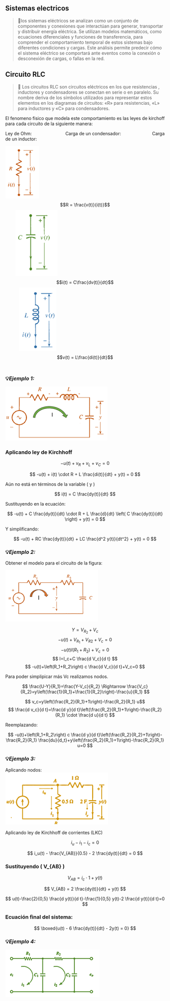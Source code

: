 ## Sistemas electricos
>🔑los sistemas eléctricos se analizan como un conjunto de componentes y conexiones que interactúan para generar, transportar y distribuir energía eléctrica. Se utilizan modelos matemáticos, como ecuaciones diferenciales y funciones de transferencia, para comprender el comportamiento temporal de estos sistemas bajo diferentes condiciones y cargas. Este análisis permite predecir cómo el sistema eléctrico se comportará ante eventos como la conexión o desconexión de cargas, o fallas en la red.

## Circuito RLC
>🔑 Los circuitos RLC son circuitos eléctricos en los que resistencias , inductores y condensadores se conectan en serie o en paralelo. Su nombre deriva de los símbolos utilizados para representar estos elementos en los diagramas de circuitos: «R» para resistencias, «L» para inductores y «C» para condensadores.<br>

El fenomeno fisico que modela este comportamiento es las leyes de kirchoff para cada circuito de la siguiente manera:

Ley de Ohm: &nbsp;&nbsp;&nbsp;&nbsp;&nbsp;&nbsp;&nbsp;&nbsp;&nbsp;&nbsp;&nbsp;&nbsp;&nbsp;&nbsp;&nbsp;&nbsp;&nbsp;&nbsp; &nbsp;&nbsp;&nbsp;&nbsp;&nbsp;&nbsp;
Carga de un condensador:
&nbsp;&nbsp;&nbsp;&nbsp;&nbsp;&nbsp;&nbsp;&nbsp;&nbsp;&nbsp;&nbsp;&nbsp;&nbsp;&nbsp;&nbsp;&nbsp;&nbsp;&nbsp; &nbsp;&nbsp;&nbsp;&nbsp;
Carga de un inductor:

![image](Imagenes/f.png) &nbsp;  $$R = \frac{v(t)}{i(t)}$$
&nbsp;&nbsp;&nbsp;&nbsp;&nbsp;&nbsp;&nbsp; ![image](Imagenes/g.png) &nbsp;  $$i(t) = C\frac{dv(t)}{dt}$$
&nbsp;&nbsp;&nbsp;&nbsp;&nbsp;&nbsp;&nbsp;&nbsp;&nbsp;&nbsp; ![image](Imagenes/h.png) &nbsp;  $$v(t) = L\frac{di(t)}{dt}$$
<br>


### 💡*Ejemplo 1:*

![image](Imagenes/i.png) 

### Aplicando ley de Kirchhoff

$$
-u(t) + v_R + v_L + v_C = 0
$$

$$
-u(t) + i(t) \cdot R + L \frac{di(t)}{dt} + y(t) = 0
$$

 Aún no está en términos de la variable \( y \)

$$
i(t) = C \frac{dy(t)}{dt}
$$

Sustituyendo en la ecuación:

$$
-u(t) + C \frac{dy(t)}{dt} \cdot R + L \frac{d}{dt} \left( C \frac{dy(t)}{dt} \right) + y(t) = 0
$$

Y simplificando:

$$
-u(t) + RC \frac{dy(t)}{dt} + LC \frac{d^2 y(t)}{dt^2} + y(t) = 0
$$

### 💡*Ejemplo 2:*
Obtener el modelo para el circuito de la figura:

![image](Imagenes/j.png) 

$$ Y=V_{R_2}+V_c $$
$$ -u(t)+V_{R_1}+V_{R 2}+V_c=0 $$
$$ -u(t) I\left(R_1+R_2\right)+V_c=0 $$
$$ I=I_c+C \frac{d V_c}{d t} $$
$$ -u(t)+\left(R_1+R_2\right) c \frac{d V_c}{d t}+V_c=0 $$


Para poder simplipicar más Vc realizamos nodos.<br>

$$ \frac{U-Y}{R_1}=\frac{Y-V_c}{R_2} \Rightarrow \frac{V_c}{R_2}=y\left(\frac{1}{R_1}+\frac{1}{R_2}\right)-\frac{u}{R_1} $$

$$ v_c=y\left(\frac{R_2}{R_1}+1\right)-\frac{R_2}{R_1} u$$
$$ \frac{d v_c}{d t}=\frac{d y}{d t}\left(\frac{R_2}{R_1}+1\right)-\frac{R_2}{R_1} \cdot \frac{d u}{d t} $$

Reemplazando:

$$ -u(t)+\left(R_1+R_2\right) c \frac{d y}{d t}\left(\frac{R_2}{R_2}+1\right)-\frac{R_2}{R_1} \frac{du}{d_t}+y\left(\frac{R_2}{R_1}+1\right)-\frac{R_2}{R_1} u=0 $$



### 💡*Ejemplo 3:*
Aplicando nodos:<br>
![image](Imagenes/k.png) 

Aplicando ley de Kirchhoff de corrientes (LKC)

$$ i_u - i_1 - i_c = 0 $$

$$ i_u(t) - \frac{V_{AB}}{0.5} - 2 \frac{dy(t)}{dt} = 0 $$


### Sustituyendo \( V_{AB} \)

$$ V_{AB} = i_c \cdot 1 + y(t) $$

$$ V_{AB} = 2 \frac{dy(t)}{dt} + y(t) $$

$$ u(t)-\frac{2}{0,5} \frac{d y(t)}{d t}-\frac{1}{0,5} y(t)-2 \frac{d y(t)}{d t}=0 $$

### Ecuación final del sistema:

$$ \boxed{u(t) - 6 \frac{dy(t)}{dt} - 2y(t) = 0} $$


### 💡*Ejemplo 4:*

![image](Imagenes/l.png) 





